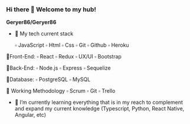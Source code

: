 ### Hi there 👋 Welcome to my hub!

**Geryer86/Geryer86** 

- 🔭 My tech current stack
  
  ▫️ JavaScript
  ▫️ Html
  ▫️ Css
  ▫️ Git
  ▫️ Github
  ▫️ Heroku
  
🔹Front-End:
  ▫️ React
  ▫️ Redux
  ▫️ UX/UI
  ▫️ Bootstrap

🔹Back-End:
  ▫️ Node.js
  ▫️ Express
  ▫️ Sequelize

🔹Database:
  ▫️ PostgreSQL
  ▫️ MySQL

🔹 Working Methodology
  ▫️ Scrum
  ▫️ Git
  ▫️ Trello
 

- 🌱 I’m currently learning everything that is in my reach to complement and expand my current knowledge (Typescript, Python, React Native, Angular, etc)
  
